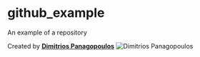 # github_example
An example of a repository

Created by [**Dimitrios Panagopoulos**](https://www.linkedin.com/in/dpanagopoulos/)
![Dimitrios Panagopoulos](https://media-exp1.licdn.com/dms/image/C4D03AQGb1yq2fRrZvg/profile-displayphoto-shrink_200_200/0/1618547066579?e=1635379200&v=beta&t=yLn0l-H1AivadtmOumGcmrDfUx3qClxt0N2fsS2ix7k)
